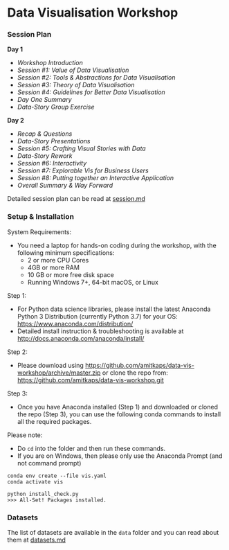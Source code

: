 # Data Visualisation Workshop

### Session Plan

**Day 1**

- *Workshop Introduction*
- *Session #1: Value of Data Visualisation*
- *Session #2: Tools & Abstractions for Data Visualisation*
- *Session #3: Theory of Data Visualisation*
- *Session #4: Guidelines for Better Data Visualisation*
- *Day One Summary*
- *Data-Story Group Exercise*

**Day 2**

- *Recap & Questions*
- *Data-Story Presentations*
- *Session #5: Crafting Visual Stories with Data*
- *Data-Story Rework*
- *Session #6: Interactivity*
- *Session #7: Explorable Vis for Business Users*
- *Session #8: Putting together an Interactive Application*
- *Overall Summary & Way Forward*

Detailed session plan can be read at [session.md](session.md)

### Setup & Installation

System Requirements: 

- You need a laptop for hands-on coding during the workshop, with the following minimum specifications:
   - 2 or more CPU Cores
   - 4GB or more RAM
   - 10 GB or more free disk space
   - Running Windows 7+, 64-bit macOS, or Linux
   
Step 1:
- For Python data science libraries, please install the latest Anaconda Python 3 Distribution (currently Python 3.7) for your OS: https://www.anaconda.com/distribution/
- Detailed install instruction & troubleshooting is available at http://docs.anaconda.com/anaconda/install/

Step 2:
- Please download using https://github.com/amitkaps/data-vis-workshop/archive/master.zip or clone the repo from: https://github.com/amitkaps/data-vis-workshop.git

Step 3:
- Once you have Anaconda installed (Step 1) and downloaded or cloned the repo (Step 3), you can use the following conda commands to install all the required packages. 

Please note:
- Do `cd` into the folder and then run these commands.
- If you are on Windows, then please only use the Anaconda Prompt (and not command prompt)

```
conda env create --file vis.yaml
conda activate vis

python install_check.py
>>> All-Set! Packages installed.
```

### Datasets

The list of datasets are available in the `data` folder and you can read about them at [datasets.md](datasets.md)



